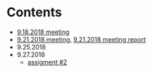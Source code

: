 # Contents

- [9.18.2018 meeting](https://github.com/Runbo94/TeamMeeting/blob/master/9.18.2018/outline.md)
- [9.21.2018 meeting](https://github.com/Runbo94/TeamMeeting/blob/master/9.21.2018/outline.md), [9.21.2018 meeting report](https://github.com/Runbo94/TeamMeeting/blob/master/9.21.2018/meetingReport.md)
- 9.25.2018
- 9.27.2018
  - [assigment #2](https://github.com/Runbo94/TeamMeeting/blob/master/9.27.2018/assignment2.md)
